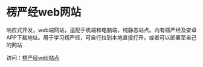 # 楞严经web网站

响应式开发，web端网站，适配手机端和电脑端，纯静态站点。内有楞严经及安卓APP下载地址。用于学习楞严经，可自行拉到本地直接打开，或者可以部署至自己的网站

访问：[楞严经web站点](https://minlong123.github.io/lenyanjing-web.github.io/)
